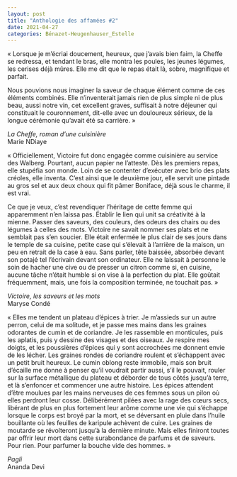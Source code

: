 ```yaml
---
layout: post
title: "Anthologie des affamées #2"
date: 2021-04-27
categories: Bénazet-Heugenhauser_Estelle
---
```


« Lorsque je m’écriai doucement, heureux, que j’avais bien faim, la Cheffe se redressa, et tendant le bras, elle montra les poules, les jeunes légumes, les cerises déjà mûres.
Elle me dit que le repas était là, sobre, magnifique et parfait.

Nous pouvions nous imaginer la saveur de chaque élément comme de ces éléments combinés. Elle n’inventerait jamais rien de plus simple ni de plus beau, aussi notre vin, cet excellent graves, suffisait à notre déjeuner qui constituait le couronnement, dit-elle avec un douloureux sérieux, de la longue cérémonie qu’avait été sa carrière. »

*La Cheffe, roman d’une cuisinière*  
Marie NDiaye

« Officiellement, Victoire fut donc engagée comme cuisinière au service des Walberg. Pourtant, aucun papier ne l’atteste. Dès les premiers repas, elle stupéfia son monde.
Loin de se contenter d’exécuter avec brio des plats créoles, elle inventa. C’est ainsi que le deuxième jour, elle servit une pintade au gros sel et aux deux choux qui fit pâmer Boniface, déjà sous le charme, il est vrai.

Ce que je veux, c’est revendiquer l’héritage de cette femme qui apparemment n’en laissa pas. Établir le lien qui unit sa créativité à la mienne. Passer des saveurs, des couleurs, des odeurs des chairs ou des légumes à celles des mots. Victoire ne savait nommer ses plats et ne semblait pas s’en soucier. Elle était enfermée le plus clair de ses jours dans le temple de sa cuisine, petite case qui s’élevait à l’arrière de la maison, un peu en retrait de la case à eau. Sans parler, tête baissée, absorbée devant son potajé tel l’écrivain devant son ordinateur. Elle ne laissait à personne le soin de hacher une cive ou de presser un citron comme si, en cuisine, aucune tâche n’était humble si on vise à la perfection du plat. Elle goûtait fréquemment, mais, une fois la composition terminée, ne touchait pas. »

*Victoire, les saveurs et les mots*  
Maryse Condé

« Elles me tendent un plateau d’épices à trier. Je m’assieds sur un autre perron, celui de ma solitude, et je passe mes mains dans les graines odorantes de cumin et de coriandre. Je les rassemble en monticules, puis les aplatis, puis y dessine des visages et des oiseaux. Je respire mes doigts, et les poussières d’épices qui y sont accrochées me donnent envie de les lécher. Les graines rondes de coriandre roulent et s’échappent avec un petit bruit heureux. Le cumin oblong reste immobile, mais son bruit d’écaille me donne à penser qu’il voudrait partir aussi, s’il le pouvait, rouler sur la surface métallique du plateau et déborder de tous côtés jusqu’à terre, et là s’enfoncer et commencer une autre histoire. Les épices attendent d’être moulues par les mains nerveuses de ces femmes sous un pilon où elles perdront leur cosse. Délibérément pilées avec la rage des cœurs secs, libérant de plus en plus fortement leur arôme comme une vie qui s’échappe lorsque le corps est broyé par la mort, et se déversant en pluie dans l’huile bouillante où les feuilles de karipule achèvent de cuire. Les graines de moutarde se révolteront jusqu’à la dernière minute. Mais elles finiront toutes par offrir leur mort dans cette surabondance de parfums et de saveurs. Pour rien. Pour parfumer la bouche vide des hommes. »

*Pagli*  
Ananda Devi
